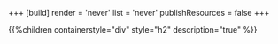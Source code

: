 +++
[build]
  render = 'never'
  list = 'never'
  publishResources = false
+++

{{%children containerstyle="div" style="h2" description="true" %}}
